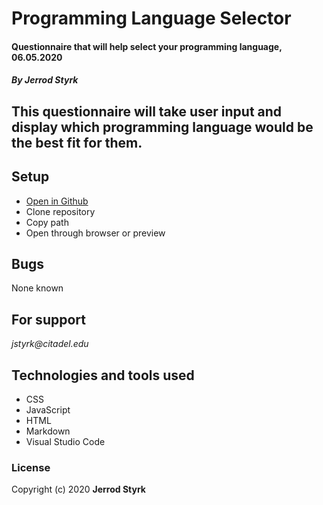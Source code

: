 # **Programming Language Selector**

#### Questionnaire that will help select your programming language, 06.05.2020

#### _By Jerrod Styrk_

## This questionnaire will take user input and display which programming language would be the best fit for them.

## Setup

* [Open in Github]()
* Clone repository 
* Copy path
* Open through browser or preview

## Bugs

None known

## For support

_jstyrk@citadel.edu_

## Technologies and tools used

* CSS
* JavaScript
* HTML
* Markdown
* Visual Studio Code

### License

Copyright (c) 2020 **Jerrod Styrk**